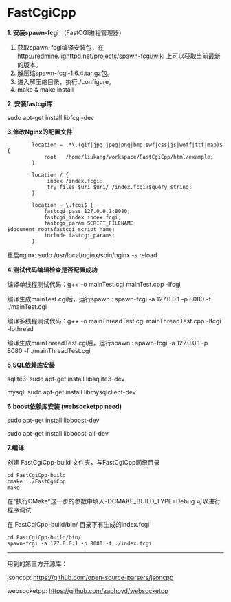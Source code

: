 # FastCgiCpp

**1. 安装spawn-fcgi** （FastCGI进程管理器）

1. 获取spawn-fcgi编译安装包，在  http://redmine.lighttpd.net/projects/spawn-fcgi/wiki  上可以获取当前最新的版本。
2. 解压缩spawn-fcgi-1.6.4.tar.gz包。
3. 进入解压缩目录，执行./configure。
4. make & make install

**2. 安装fastcgi库**

sudo apt-get install libfcgi-dev

**3.修改Nginx的配置文件**

```
        location ~ .*\.(gif|jpg|jpeg|png|bmp|swf|css|js|woff|ttf|map)$ {
            root   /home/liukang/workspace/FastCgiCpp/html/example;
        }

        location / {
             index /index.fcgi;
             try_files $uri $uri/ /index.fcgi?$query_string;
        }

        location ~ \.fcgi$ {
            fastcgi_pass 127.0.0.1:8080;
            fastcgi_index index.fcgi;
            fastcgi_param SCRIPT_FILENAME $document_root$fastcgi_script_name;
            include fastcgi_params;
        }
```
重启nginx: sudo /usr/local/nginx/sbin/nginx -s reload


**4.测试代码编辑检查是否配置成功**


编译单线程测试代码：g++ -o mainTest.cgi mainTest.cpp -lfcgi 

编译生成mainTest.cgi后，运行spawn : spawn-fcgi -a 127.0.0.1 -p 8080 -f ./mainTest.cgi

编译多线程测试代码：g++ -o mainThreadTest.cgi mainThreadTest.cpp -lfcgi -lpthread

编译生成mainThreadTest.cgi后，运行spawn : spawn-fcgi -a 127.0.0.1 -p 8080 -f ./mainThreadTest.cgi


**5.SQL依赖库安装**

sqlite3: sudo apt-get install libsqlite3-dev

mysql:  sudo apt-get install libmysqlclient-dev


**6.boost依赖库安装 (websocketpp need)**

sudo apt-get install libboost-dev

sudo apt-get install libboost-all-dev


**7.编译**

创建 FastCgiCpp-build 文件夹，与FastCgiCpp同级目录

```
cd FastCgiCpp-build
cmake ../FastCgiCpp
make
```

在"执行CMake"这一步的参数中填入-DCMAKE_BUILD_TYPE=Debug 可以进行程序调试

在 FastCgiCpp-build/bin/ 目录下有生成的index.fcgi

```
cd FastCgiCpp-build/bin/
spawn-fcgi -a 127.0.0.1 -p 8080 -f ./index.fcgi
```


-------------------------


用到的第三方开源库：

jsoncpp: https://github.com/open-source-parsers/jsoncpp

websocketpp: https://github.com/zaphoyd/websocketpp

